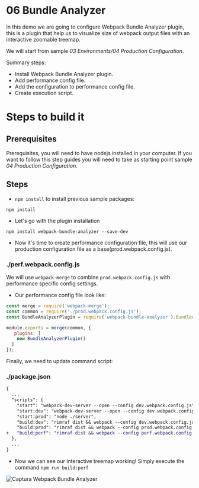 # 06 Bundle Analyzer

In this demo we are going to configure Webpack Bundle Analyzer plugin, this is a plugin that help us to visualize size of webpack output files with an interactive zoomable treemap.

We will start from sample _03 Environments/04 Production Configuration_.

Summary steps:
- Install Webpack Bundle Analyzer plugin.
- Add performance config file.
- Add the configuration to performance config file.
- Create execution script.

# Steps to build it

## Prerequisites

Prerequisites, you will need to have nodejs installed in your computer. If you want to follow this step guides you will need to take as starting point sample _04 Production Configuration_.

## Steps

- `npm install` to install previous sample packages:

```
npm install
```
- Let's go with the plugin installation

```
npm install webpack-bundle-analyzer --save-dev
```

- Now it's time to create performance configuration file, this will use our production configuration file as a base(prod.webpack.config.js).

### ./perf.webpack.config.js

We will use `webpack-merge` to combine `prod.webpack.config.js` with performance specific config settings.

- Our performance config file look like:

```javascript
const merge = require('webpack-merge');
const common = require('./prod.webpack.config.js');
const BundleAnalyzerPlugin = require('webpack-bundle-analyzer').BundleAnalyzerPlugin;

module.exports = merge(common, {
   plugins: [
    new BundleAnalyzerPlugin()
  ]
});

```

Finally, we need to update command script:

### ./package.json

```diff
{
  ...
  "scripts": {
    "start": "webpack-dev-server --open --config dev.webpack.config.js",
    "start:dev": "webpack-dev-server --open --config dev.webpack.config.js",
    "start:prod": "node ./server",
    "build:dev": "rimraf dist && webpack --config dev.webpack.config.js",
    "build:prod": "rimraf dist && webpack --config prod.webpack.config.js"
+   "build:perf": "rimraf dist && webpack --config perf.webpack.config.js" 
  },
  ...
}
```

- Now we can see our interactive treemap working! Simply execute the command `npm run build:perf`

![Captura Webpack Bundle Analyzer](./readme-resource/bundleAnalyzer.png)

